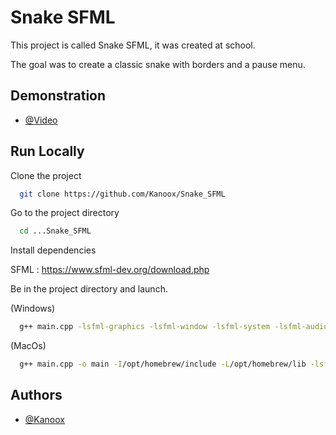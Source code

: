 
# Snake SFML

This project is called Snake SFML, it was created at school.

The goal was to create a classic snake with borders and a pause menu.


## Demonstration

- [@Video](https://i.giphy.com/media/v1.Y2lkPTc5MGI3NjExMGU3ejV0cm4yenc5bzY4dHQyNmRueWdhOXp0d3E4bDJiNWJzYTRhYSZlcD12MV9pbnRlcm5hbF9naWZfYnlfaWQmY3Q9Zw/WaijM3LvxGdffCW3BL/giphy.gif)


## Run Locally

Clone the project

```bash
  git clone https://github.com/Kanoox/Snake_SFML
```

Go to the project directory

```bash
  cd ...Snake_SFML
```

Install dependencies


SFML : https://www.sfml-dev.org/download.php

Be in the project directory and launch.

(Windows)
```bash
  g++ main.cpp -lsfml-graphics -lsfml-window -lsfml-system -lsfml-audio -lsfml-network && ./main
```

(MacOs)
```bash
  g++ main.cpp -o main -I/opt/homebrew/include -L/opt/homebrew/lib -lsfml-graphics -lsfml-window -lsfml-system && ./main 
```




## Authors

- [@Kanoox](https://www.github.com/Kanoox)

